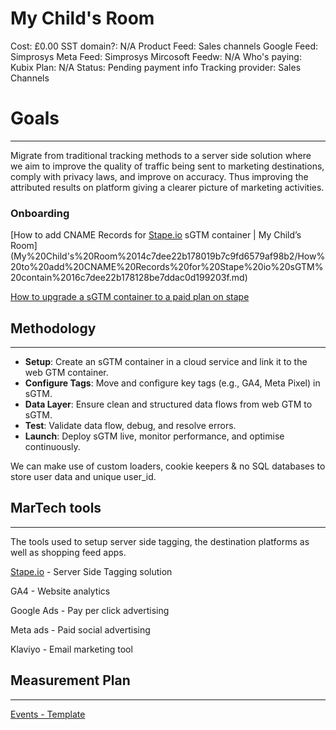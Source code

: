 # My Child's Room

Cost: £0.00
SST domain?: N/A
Product Feed: Sales channels
Google Feed: Simprosys
Meta Feed: Simprosys
Mircosoft Feedw: N/A
Who's paying: Kubix
Plan: N/A
Status: Pending payment info
Tracking provider: Sales Channels

# **Goals**

---

Migrate from traditional tracking methods to a server side solution where we aim to improve the quality of traffic being sent to marketing destinations, comply with privacy laws, and improve on accuracy. Thus improving the attributed results on platform giving a clearer picture of marketing activities. 

### Onboarding

[How to add CNAME Records for [Stape.io](http://Stape.io) sGTM container | My Child’s Room](My%20Child's%20Room%2014c7dee22b178019b7c9fd6579af98b2/How%20to%20add%20CNAME%20Records%20for%20Stape%20io%20sGTM%20contain%2016c7dee22b178128be7ddac0d199203f.md)

[How to upgrade a sGTM container to a paid plan on stape](https://www.notion.so/How-to-upgrade-a-sGTM-container-to-a-paid-plan-on-stape-16c7dee22b1780c4b9d6c434944c8aaa?pvs=21)

## Methodology

---

- **Setup**: Create an sGTM container in a cloud service and link it to the web GTM container.
- **Configure Tags**: Move and configure key tags (e.g., GA4, Meta Pixel) in sGTM.
- **Data Layer**:  Ensure clean and structured data flows from web GTM to sGTM.
- **Test**: Validate data flow, debug, and resolve errors.
- **Launch**: Deploy sGTM live, monitor performance, and optimise continuously.

We can make use of custom loaders, cookie keepers & no SQL databases to store user data and unique user_id. 

## MarTech tools

---

The tools used to setup server side tagging, the destination platforms as well as shopping feed apps. 

[Stape.io](http://Stape.io) - Server Side Tagging solution 

GA4 - Website analytics

Google Ads - Pay per click advertising

Meta ads - Paid social advertising

Klaviyo - Email marketing tool

## Measurement Plan

---

[Events - Template](My%20Child's%20Room%2014c7dee22b178019b7c9fd6579af98b2/Events%20-%20Template%2016c7dee22b178183a0ffc6a20f9131e1.csv)